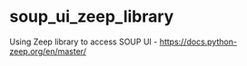 # soup_ui_zeep_library
Using Zeep library to access SOUP UI - https://docs.python-zeep.org/en/master/

